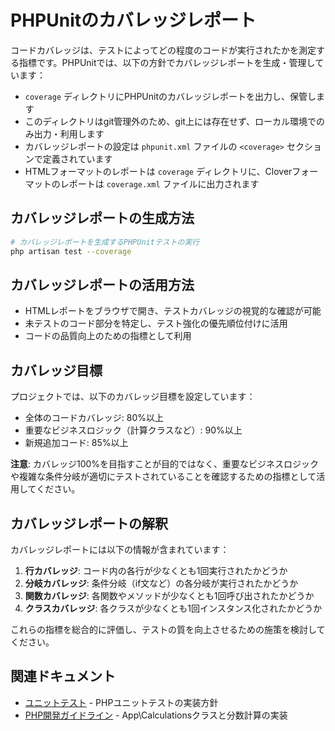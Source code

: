 # PHPUnitのカバレッジレポート

コードカバレッジは、テストによってどの程度のコードが実行されたかを測定する指標です。PHPUnitでは、以下の方針でカバレッジレポートを生成・管理しています：

- `coverage` ディレクトリにPHPUnitのカバレッジレポートを出力し、保管します
- このディレクトリはgit管理外のため、git上には存在せず、ローカル環境でのみ出力・利用します
- カバレッジレポートの設定は `phpunit.xml` ファイルの `<coverage>` セクションで定義されています
- HTMLフォーマットのレポートは `coverage` ディレクトリに、Cloverフォーマットのレポートは `coverage.xml` ファイルに出力されます

## カバレッジレポートの生成方法

```bash
# カバレッジレポートを生成するPHPUnitテストの実行
php artisan test --coverage
```

## カバレッジレポートの活用方法

- HTMLレポートをブラウザで開き、テストカバレッジの視覚的な確認が可能
- 未テストのコード部分を特定し、テスト強化の優先順位付けに活用
- コードの品質向上のための指標として利用

## カバレッジ目標

プロジェクトでは、以下のカバレッジ目標を設定しています：

- 全体のコードカバレッジ: 80%以上
- 重要なビジネスロジック（計算クラスなど）: 90%以上
- 新規追加コード: 85%以上

**注意**: カバレッジ100%を目指すことが目的ではなく、重要なビジネスロジックや複雑な条件分岐が適切にテストされていることを確認するための指標として活用してください。

## カバレッジレポートの解釈

カバレッジレポートには以下の情報が含まれています：

1. **行カバレッジ**: コード内の各行が少なくとも1回実行されたかどうか
2. **分岐カバレッジ**: 条件分岐（if文など）の各分岐が実行されたかどうか
3. **関数カバレッジ**: 各関数やメソッドが少なくとも1回呼び出されたかどうか
4. **クラスカバレッジ**: 各クラスが少なくとも1回インスタンス化されたかどうか

これらの指標を総合的に評価し、テストの質を向上させるための施策を検討してください。

## 関連ドキュメント

- [ユニットテスト](unit-tests.md) - PHPユニットテストの実装方針
- [PHP開発ガイドライン](../php-guidelines.md) - App\Calculationsクラスと分数計算の実装